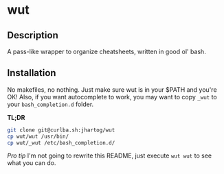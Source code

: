# wut

## Description
A pass-like wrapper to organize cheatsheets, written in good ol' bash.

## Installation
No makefiles, no nothing. Just make sure wut is in your $PATH and you're OK! Also, if
you want autocomplete to work, you may want to copy `_wut` to your `bash_completion.d`
folder.

**TL;DR**
```bash
git clone git@curlba.sh:jhartog/wut
cp wut/wut /usr/bin/
cp wut/_wut /etc/bash_completion.d/
```

*Pro tip*
I'm not going to rewrite this README, just execute `wut wut` to see what you can do.

